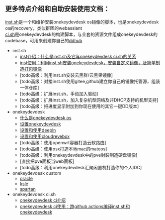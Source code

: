

更多特点介绍和自助安装使用文档：
-------

[inst.sh](../instintro/)是一个和维护安装onekeydevdesk os镜像的脚本，也是onekeydevdesk os的recovery，类似群晖的webassiant   
[ci.sh](../ciintro/)是onekeydevdesk的构建脚本，与全套的资源文件组成onekeydevdesk的codebase，可用来创建你自己的[ddhub](p/ciusage/)

+  inst.sh
     +  [inst介绍：什么是inst.sh及它与onekeydevdesk ci.sh的关系](../instintro/)
     +  [inst使用：利用inst.sh安装onekeydevdesk，安装自定义镜像，及简单制造打包镜像](../instusage/)
     +  [todo高级：利用inst.sh安装云黑群/云黑果镜像]
     +  [todo高级：对接inst.sh使用gitee,github建立你自己的镜像托管源，组装一体仓库]
     +  [todo高级：扩展inst.sh，手动加入驱动]
     +  [todo高级：扩展inst.sh，加入复杂机型网络及非DHCP支持的机型支持]
     +  [todo高级：把进度显示附加到你现在使用的其它一键DD版本]
+  onekeydevdesk
     +  [什么是onekeydevdesk os](../1kddintro/)
     +  [设置onekeydevdesk](../1kddusage/)
     +  [设置和使用deepin](../dpiusage/)
     +  [设置和使用cloudrevebox](../cloudreveboxusage/)
     +  [todo高级：使用openwrt容器打造云软路由]
     +  [todo高级：使用osx打造本地mac的mateos]
     +  [todo高级：利用onekeydevdesk中的pve封装制造硬盘镜像]
     +  [直接把pve面板当web面板]
     +  [todo高级：利用onekeydevdesk汇聚闲置机打造你的个人IDC]
+  onekeydevdesk custom
     +  [oracle](../oracle/)
     +  [ksle](../ksle/)
     +  [spartan](../spartan/)
+  onekeydevdesk ci.sh
     +  [onekeydevdesk ci介绍](../ciintro/)
     +  [onekeydevdesk ci使用：跑github actions编译inst.sh和onekeydevdesk](../ciusage/)
